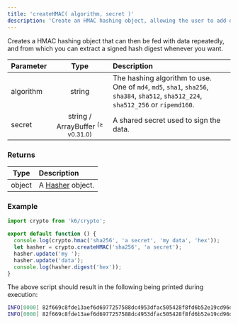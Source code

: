 ```yaml
---
title: 'createHMAC( algorithm, secret )'
description: 'Create an HMAC hashing object, allowing the user to add data to hash multiple times, and extract hash digests along the way.'
---
```


Creates a HMAC hashing object that can then be fed with data repeatedly, and from which you can extract a signed hash digest whenever you want.

| Parameter |  Type  | Description                                                                                                                         |
| --------- | :----: | :---------------------------------------------------------------------------------------------------------------------------------- |
| algorithm | string | The hashing algorithm to use. One of `md4`, `md5`, `sha1`, `sha256`, `sha384`, `sha512`, `sha512_224`, `sha512_256` or `ripemd160`. |
| secret    | string / ArrayBuffer <sup>(≥ v0.31.0)</sup> | A shared secret used to sign the data.                                                                                |

### Returns

| Type   | Description                                          |
| ------ | :--------------------------------------------------- |
| object | A [Hasher](/javascript-api/k6-crypto/hasher) object. |

### Example

<CodeGroup labels={[]} lineNumbers={[true]}>

```javascript
import crypto from 'k6/crypto';

export default function () {
  console.log(crypto.hmac('sha256', 'a secret', 'my data', 'hex'));
  let hasher = crypto.createHMAC('sha256', 'a secret');
  hasher.update('my ');
  hasher.update('data');
  console.log(hasher.digest('hex'));
}
```

</CodeGroup>

The above script should result in the following being printed during execution:

```bash
INFO[0000] 82f669c8fde13aef6d6977257588dc4953dfac505428f8fd6b52e19cd96d7ea5
INFO[0000] 82f669c8fde13aef6d6977257588dc4953dfac505428f8fd6b52e19cd96d7ea5
```
